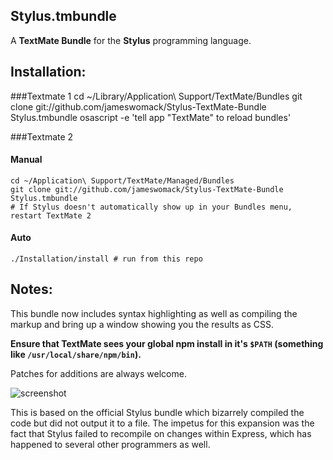 Stylus.tmbundle
---------------------

A **TextMate Bundle** for the **Stylus** programming language. 
    

Installation:
-------------
###Textmate 1
    cd ~/Library/Application\ Support/TextMate/Bundles
    git clone git://github.com/jameswomack/Stylus-TextMate-Bundle Stylus.tmbundle
	osascript -e 'tell app "TextMate" to reload bundles'

###Textmate 2
#### Manual
    cd ~/Application\ Support/TextMate/Managed/Bundles
    git clone git://github.com/jameswomack/Stylus-TextMate-Bundle Stylus.tmbundle
	# If Stylus doesn't automatically show up in your Bundles menu, restart TextMate 2
#### Auto
    ./Installation/install # run from this repo



Notes:
-------------
This bundle now includes syntax highlighting as well as compiling the markup and bring up a window showing you the results as CSS. 

**Ensure that TextMate sees your global npm install in it's `$PATH` (something like `/usr/local/share/npm/bin`).**

Patches for additions are always welcome.

![screenshot](https://www.dropbox.com/s/vh3ge7cqutddkkk/Screen%20Shot%202015-02-14%20at%2011.08.47%20AM.png?raw=1)

This is based on the official Stylus bundle which bizarrely compiled the code but did not output it to a file. The impetus for this expansion was the fact that Stylus failed to recompile on changes within Express, which has happened to several other programmers as well. 

